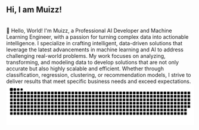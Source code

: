 ## Hi, I am Muizz!

</br>
👋 Hello, World!
I'm Muizz, a Professional AI Developer and Machine Learning Engineer, with a passion for turning complex data into actionable intelligence. I specialize in crafting intelligent, data-driven solutions that leverage the latest advancements in machine learning and AI to address challenging real-world problems. My work focuses on analyzing, transforming, and modeling data to develop solutions that are not only accurate but also highly scalable and efficient. Whether through classification, regression, clustering, or recommendation models, I strive to deliver results that meet specific business needs and exceed expectations.

<img src="https://raw.githubusercontent.com/Muizzkarim10/Muizzkarim10/output/github-contribution-grid-snake-dark.svg" alt="Snake animation" />

</div>
